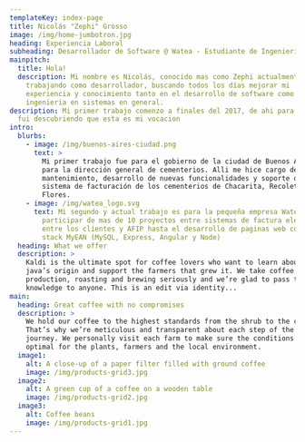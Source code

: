 ```yaml
---
templateKey: index-page
title: Nicolás "Zephi" Grosso
image: /img/home-jumbotron.jpg
heading: Experiencia Laboral
subheading: Desarrollador de Software @ Watea - Estudiante de Ingeniería en Sistemas
mainpitch:
  title: Hola!
  description: Mi nombre es Nicolás, conocido mas como Zephi actualmente estoy
    trabajando como desarrollador, buscando todos los días mejorar mi
    experiencia y conocimiento tanto en el desarrollo de software como en
    ingenieria en sistemas en general.
description: Mi primer trabajo comenzo a finales del 2017, de ahi para adelante
  fui descubriendo que esta es mi vocacion
intro:
  blurbs:
    - image: /img/buenos-aires-ciudad.png
      text: >
        Mi primer trabajo fue para el gobierno de la ciudad de Buenos Aires,
        para la dirección general de cementerios. Alli me hice cargo del
        mantenimiento, desarrollo de nuevas funcionalidades y soporte del
        sistema de facturación de los cementerios de Chacarita, Recoleta y
        Flores.
    - image: /img/watea_logo.svg
      text: Mi segundo y actual trabajo es para la pequeña empresa Watea! la cual pude
        participar de mas de 10 proyectos entre sistemas de factura electronica
        entre los clientes y AFIP hasta el desarrollo de paginas web con el
        stack MyEAN (MySQL, Express, Angular y Node)
  heading: What we offer
  description: >
    Kaldi is the ultimate spot for coffee lovers who want to learn about their
    java’s origin and support the farmers that grew it. We take coffee
    production, roasting and brewing seriously and we’re glad to pass that
    knowledge to anyone. This is an edit via identity...
main:
  heading: Great coffee with no compromises
  description: >
    We hold our coffee to the highest standards from the shrub to the cup.
    That’s why we’re meticulous and transparent about each step of the coffee’s
    journey. We personally visit each farm to make sure the conditions are
    optimal for the plants, farmers and the local environment.
  image1:
    alt: A close-up of a paper filter filled with ground coffee
    image: /img/products-grid3.jpg
  image2:
    alt: A green cup of a coffee on a wooden table
    image: /img/products-grid2.jpg
  image3:
    alt: Coffee beans
    image: /img/products-grid1.jpg
---
```

